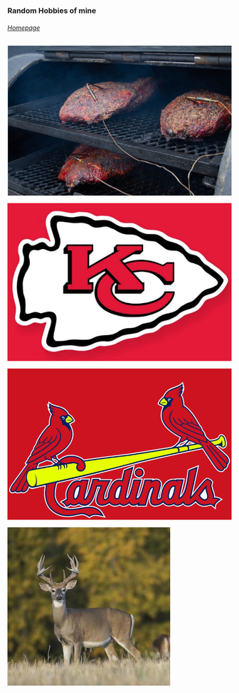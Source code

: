 ### Random Hobbies of mine

###### [Homepage](README.md)

![BBQ](bbq.png)

![Chiefs](chiefs.png)

![Cardinals](cardinals.png)

![Hunting](hunting.png)